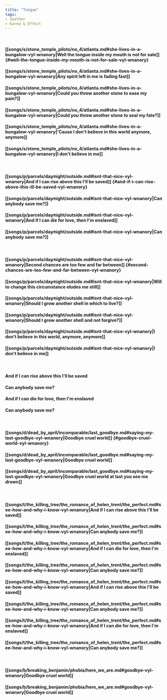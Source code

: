 ```yaml
---
title: "Tongue"
tags:
- Seether
- Karma & Effect
---
```

&nbsp;
#### [[songs/s/stone_temple_pilots/no_4/atlanta.md#she-lives-in-a-bungalow-vyl-wnanory|Well the tongue inside my mouth is not for sale]] {#well-the-tongue-inside-my-mouth-is-not-for-sale-vyl-wnanory}
#### [[songs/s/stone_temple_pilots/no_4/atlanta.md#she-lives-in-a-bungalow-vyl-wnanory|Any spirit left in me is fading fast]]
#### [[songs/s/stone_temple_pilots/no_4/atlanta.md#she-lives-in-a-bungalow-vyl-wnanory|Could you throw another stone to ease my pain?]]
#### [[songs/s/stone_temple_pilots/no_4/atlanta.md#she-lives-in-a-bungalow-vyl-wnanory|Could you throw another stone to seal my fate?]]
#### [[songs/s/stone_temple_pilots/no_4/atlanta.md#she-lives-in-a-bungalow-vyl-wnanory|'Cause I don't believe in this world anymore, anymore]]
#### [[songs/s/stone_temple_pilots/no_4/atlanta.md#she-lives-in-a-bungalow-vyl-wnanory|I don't believe in me]]
&nbsp;
#### [[songs/p/parcels/day∕night/outside.md#isnt-that-nice-vyl-wnanory|And if I can rise above this I'll be saved]] {#and-if-i-can-rise-above-this-ill-be-saved-vyl-wnanory}
#### [[songs/p/parcels/day∕night/outside.md#isnt-that-nice-vyl-wnanory|Can anybody save me?]]
#### [[songs/p/parcels/day∕night/outside.md#isnt-that-nice-vyl-wnanory|And if I can die for love, then I'm enslaved]]
#### [[songs/p/parcels/day∕night/outside.md#isnt-that-nice-vyl-wnanory|Can anybody save me?]]
&nbsp;
#### [[songs/p/parcels/day∕night/outside.md#isnt-that-nice-vyl-wnanory|Second chances are too few and far between]] {#second-chances-are-too-few-and-far-between-vyl-wnanory}
#### [[songs/p/parcels/day∕night/outside.md#isnt-that-nice-vyl-wnanory|Will to change this circumstance eludes me still]]
#### [[songs/p/parcels/day∕night/outside.md#isnt-that-nice-vyl-wnanory|Should I grow another shell in which to live?]]
#### [[songs/p/parcels/day∕night/outside.md#isnt-that-nice-vyl-wnanory|Should I grow another shell and not forgive?]]
#### [[songs/p/parcels/day∕night/outside.md#isnt-that-nice-vyl-wnanory|I don't believe in this world, anymore, anymore]]
#### [[songs/p/parcels/day∕night/outside.md#isnt-that-nice-vyl-wnanory|I don't believe in me]]
&nbsp;
#### And if I can rise above this I'll be saved
#### Can anybody save me?
#### And if I can die for love, then I'm enslaved
#### Can anybody save me?
&nbsp;
#### [[songs/d/dead_by_april/incomparable/last_goodbye.md#saying-my-last-goodbye-vyl-wnanory|Goodbye cruel world]] {#goodbye-cruel-world-vyl-wnanory}
#### [[songs/d/dead_by_april/incomparable/last_goodbye.md#saying-my-last-goodbye-vyl-wnanory|Goodbye cruel world]]
#### [[songs/d/dead_by_april/incomparable/last_goodbye.md#saying-my-last-goodbye-vyl-wnanory|Goodbye cruel world at last you see me drown]]
&nbsp;
#### [[songs/t/the_killing_tree/the_romance_of_helen_trent/the_perfect.md#see-how-and-why-i-know-vyl-wnanory|And if I can rise above this I'll be saved]]
#### [[songs/t/the_killing_tree/the_romance_of_helen_trent/the_perfect.md#see-how-and-why-i-know-vyl-wnanory|Can anybody save me?]]
#### [[songs/t/the_killing_tree/the_romance_of_helen_trent/the_perfect.md#see-how-and-why-i-know-vyl-wnanory|And if I can die for love, then I'm enslaved]]
#### [[songs/t/the_killing_tree/the_romance_of_helen_trent/the_perfect.md#see-how-and-why-i-know-vyl-wnanory|Can anybody save me?]]
#### [[songs/t/the_killing_tree/the_romance_of_helen_trent/the_perfect.md#see-how-and-why-i-know-vyl-wnanory|And if I can rise above this I'll be saved]]
#### [[songs/t/the_killing_tree/the_romance_of_helen_trent/the_perfect.md#see-how-and-why-i-know-vyl-wnanory|Can anybody save me?]]
#### [[songs/t/the_killing_tree/the_romance_of_helen_trent/the_perfect.md#see-how-and-why-i-know-vyl-wnanory|And if I can die for love, then I'm enslaved]]
#### [[songs/t/the_killing_tree/the_romance_of_helen_trent/the_perfect.md#see-how-and-why-i-know-vyl-wnanory|Can anybody save me?]]
&nbsp;
#### [[songs/b/breaking_benjamin/phobia/here_we_are.md#goodbye-vyl-wnanory|Goodbye cruel world]]
#### [[songs/b/breaking_benjamin/phobia/here_we_are.md#goodbye-vyl-wnanory|Goodbye cruel world]]
